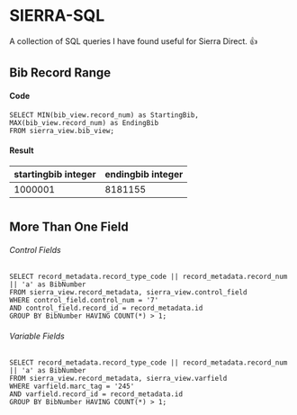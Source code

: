 SIERRA-SQL
======
A collection of SQL queries I have found useful for Sierra Direct. :+1:
  
  
## Bib Record Range
#### Code
```
SELECT MIN(bib_view.record_num) as StartingBib, MAX(bib_view.record_num) as EndingBib
FROM sierra_view.bib_view;
```

#### Result
startingbib integer | endingbib integer
--------------------|------------------
1000001|8181155
#
#

## More Than One Field

###### Control Fields
```
SELECT record_metadata.record_type_code || record_metadata.record_num || 'a' as BibNumber
FROM sierra_view.record_metadata, sierra_view.control_field
WHERE control_field.control_num = '7'
AND control_field.record_id = record_metadata.id
GROUP BY BibNumber HAVING COUNT(*) > 1;
```

###### Variable Fields
```
SELECT record_metadata.record_type_code || record_metadata.record_num || 'a' as BibNumber
FROM sierra_view.record_metadata, sierra_view.varfield
WHERE varfield.marc_tag = '245'
AND varfield.record_id = record_metadata.id
GROUP BY BibNumber HAVING COUNT(*) > 1;
```
